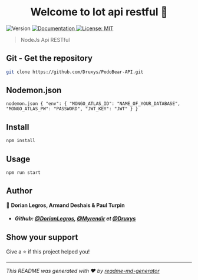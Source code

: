 <h1 align="center">Welcome to Iot api restful 👋</h1>
<p>
  <img alt="Version" src="https://img.shields.io/badge/version-1.0.0-blue.svg?cacheSeconds=2592000" />
  <a href="https://185.216.25.16:5000/api-docs" target="_blank">
    <img alt="Documentation" src="https://img.shields.io/badge/documentation-yes-brightgreen.svg" />
  </a>
  <a href="https://github.com/Druxys/PodoBear-API/blob/master/LICENSE" target="_blank">
    <img alt="License: MIT" src="https://img.shields.io/badge/License-MIT-yellow.svg" />
  </a>
</p>

> NodeJs Api RESTful
## Git - Get the repository

```sh
git clone https://github.com/Druxys/PodoBear-API.git
```

## Nodemon.json

```
nodemon.json { "env": { "MONGO_ATLAS_ID": "NAME_OF_YOUR_DATABASE", "MONGO_ATLAS_PW": "PASSWORD", "JWT_KEY": "JWT" } }
```

## Install

```sh
npm install
```

## Usage

```sh
npm run start
```

## Author

👤 **Dorian Legros, Armand Deshais & Paul Turpin**

* ##### Github: [@DorianLegros](https://github.com/DorianLegros), [@Myrendir](https://github.com/Myrendir) et [@Druxys](https://github.com/Druxys)

## Show your support

Give a ⭐️ if this project helped you!

***
_This README was generated with ❤️ by [readme-md-generator](https://github.com/kefranabg/readme-md-generator)_
